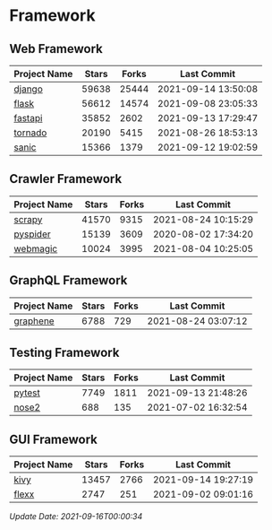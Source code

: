 # Framework

## Web Framework
| Project Name | Stars | Forks | Last Commit |
| ------------ | ----- | ----- | ----------- |
| [django](https://github.com/django/django) | 59638 | 25444 | 2021-09-14 13:50:08 |
| [flask](https://github.com/pallets/flask) | 56612 | 14574 | 2021-09-08 23:05:33 |
| [fastapi](https://github.com/tiangolo/fastapi) | 35852 | 2602 | 2021-09-13 17:29:47 |
| [tornado](https://github.com/tornadoweb/tornado) | 20190 | 5415 | 2021-08-26 18:53:13 |
| [sanic](https://github.com/sanic-org/sanic) | 15366 | 1379 | 2021-09-12 19:02:59 |

## Crawler Framework
| Project Name | Stars | Forks | Last Commit |
| ------------ | ----- | ----- | ----------- |
| [scrapy](https://github.com/scrapy/scrapy) | 41570 | 9315 | 2021-08-24 10:15:29 |
| [pyspider](https://github.com/binux/pyspider) | 15139 | 3609 | 2020-08-02 17:34:20 |
| [webmagic](https://github.com/code4craft/webmagic) | 10024 | 3995 | 2021-08-04 10:25:05 |

## GraphQL Framework
| Project Name | Stars | Forks | Last Commit |
| ------------ | ----- | ----- | ----------- |
| [graphene](https://github.com/graphql-python/graphene) | 6788 | 729 | 2021-08-24 03:07:12 |

## Testing Framework
| Project Name | Stars | Forks | Last Commit |
| ------------ | ----- | ----- | ----------- |
| [pytest](https://github.com/pytest-dev/pytest) | 7749 | 1811 | 2021-09-13 21:48:26 |
| [nose2](https://github.com/nose-devs/nose2) | 688 | 135 | 2021-07-02 16:32:54 |

## GUI Framework
| Project Name | Stars | Forks | Last Commit |
| ------------ | ----- | ----- | ----------- |
| [kivy](https://github.com/kivy/kivy) | 13457 | 2766 | 2021-09-14 19:27:19 |
| [flexx](https://github.com/flexxui/flexx) | 2747 | 251 | 2021-09-02 09:01:16 |

*Update Date: 2021-09-16T00:00:34*